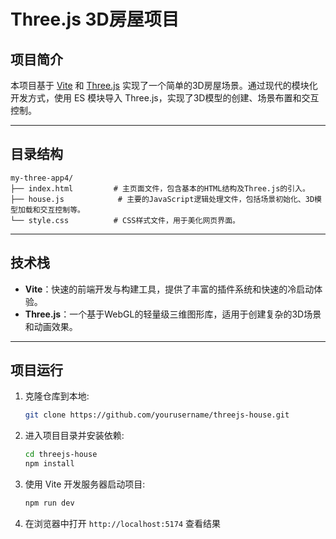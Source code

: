 # Three.js 3D房屋项目

## 项目简介

本项目基于 [Vite](https://vitejs.dev/) 和 [Three.js](https://threejs.org/) 实现了一个简单的3D房屋场景。通过现代的模块化开发方式，使用 ES 模块导入 Three.js，实现了3D模型的创建、场景布置和交互控制。

---

## 目录结构

```
my-three-app4/
├── index.html         # 主页面文件，包含基本的HTML结构及Three.js的引入。
├── house.js            # 主要的JavaScript逻辑处理文件，包括场景初始化、3D模型加载和交互控制等。
└── style.css          # CSS样式文件，用于美化网页界面。
```

---

## 技术栈

- **Vite**：快速的前端开发与构建工具，提供了丰富的插件系统和快速的冷启动体验。
- **Three.js**：一个基于WebGL的轻量级三维图形库，适用于创建复杂的3D场景和动画效果。

---

## 项目运行

1. 克隆仓库到本地:
   ```bash
   git clone https://github.com/yourusername/threejs-house.git
   ```

2. 进入项目目录并安装依赖:
   ```bash
   cd threejs-house
   npm install
   ```

3. 使用 Vite 开发服务器启动项目:
   ```bash
   npm run dev
   ```

4. 在浏览器中打开 `http://localhost:5174` 查看结果
